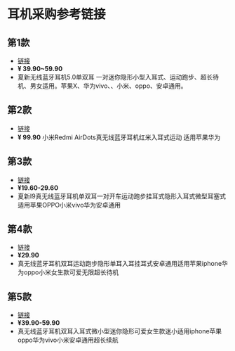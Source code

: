 # 耳机采购参考链接

## 第1款
* [链接](https://detail.tmall.com/item.htm?spm=a230r.1.14.22.1500bfacCZHxK8&id=562161593312&ns=1&abbucket=12&sku_properties=5919063:6536025)
* **¥ 39.90~59.90**
* 夏新无线蓝牙耳机5.0单双耳
一对迷你隐形小型入耳式、运动跑步、超长待机、男女适用。苹果X、华为vivo、、小米、oppo、安卓通用。

## 第2款
* [链接](https://detail.tmall.com/item.htm?spm=a230r.1.14.29.1500bfacCZHxK8&id=589581435161&ns=1&abbucket=12&skuId=4196023242505)
* **¥ 99.90**
小米Redmi AirDots真无线蓝牙耳机红米入耳式运动 适用苹果华为

## 第3款
* [链接](https://detail.tmall.com/item.htm?spm=a230r.1.14.50.1500bfacCZHxK8&id=595830275765&ns=1&abbucket=12&sku_properties=5919063:6536025)
* **¥19.60-29.60**
* 夏新I9真无线蓝牙耳机单双耳一对开车运动跑步挂耳式隐形入耳式微型耳塞式适用苹果OPPO小米vivo华为安卓通用

## 第4款
* [链接](https://detail.tmall.com/item.htm?spm=a230r.1.14.1.1500bfacCZHxK8&id=587575032289&ns=1&abbucket=12&sku_properties=5919063:6536025)
* **¥29.90**
* 真无线蓝牙耳机双耳运动跑步隐形单耳入耳挂耳式安卓通用适用苹果iphone华为oppo小米女生款可爱无限超长待机


## 第5款
* [链接](https://detail.tmall.com/item.htm?spm=a230r.1.14.262.1500bfacCZHxK8&id=606463369204&ns=1&abbucket=12&sku_properties=5919063:6536025)
* **¥39.90-59.90**
* 真无线蓝牙耳机双耳入耳式微小型迷你隐形可爱女生款迷小适用iphone苹果oppo华为vivo小米安卓通用超长续航



